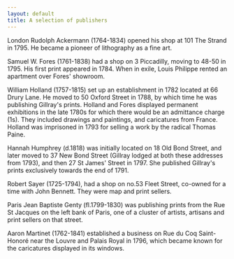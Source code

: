```yaml
---
layout: default
title: A selection of publishers
---
```


London
Rudolph Ackermann (1764-1834) opened his shop at 101 The Strand in 1795. He became a pioneer of lithography as a fine art.

Samuel W. Fores (1761-1838) had a shop on 3 Piccadilly, moving to 48-50 in 1795. His first print appeared in 1784. When in exile, Louis Philippe rented an apartment over Fores' showroom.

William Holland (1757-1815) set up an establishment in 1782 located at 66 Drury Lane. He moved to 50 Oxford Street in 1788, by which time he was publishing Gillray's prints. Holland and Fores displayed permanent exhibitions in the late 1780s for which there would be an admittance charge (1s). They included drawings and paintings, and caricatures from France. Holland was imprisoned in 1793 for selling a work by the radical Thomas Paine.

Hannah Humphrey (d.1818) was initially located on 18 Old Bond Street, and later moved to 37 New Bond Street (Gillray lodged at both these addresses from 1793), and then 27 St James' Street in 1797. She published Gillray's prints exclusively towards the end of 1791.

Robert Sayer (1725-1794), had a shop on no.53 Fleet Street, co-owned for a time with John Bennett. They were map and print sellers.

Paris
Jean Baptiste Genty (fl.1799-1830) was publishing prints from the Rue St Jacques on the left bank of Paris, one of a cluster of artists, artisans and print sellers on that street.

Aaron Martinet (1762-1841) established a business on Rue du Coq Saint-Honoré near the Louvre and Palais Royal in 1796, which became known for the caricatures displayed in its windows.
